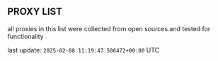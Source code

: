 ## PROXY LIST

all proxies in this list were collected from open sources and tested for functionality

last update: `2025-02-08 11:19:47.506472+00:00` UTC